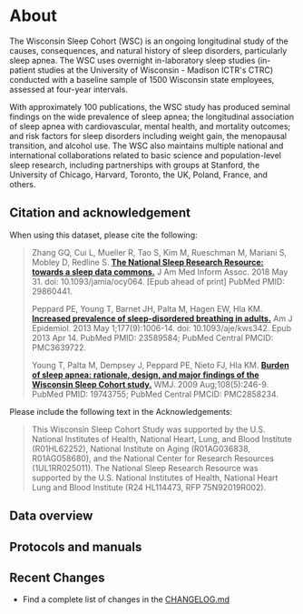 # About

The Wisconsin Sleep Cohort (WSC) is an ongoing longitudinal study of the causes, consequences, and natural history of sleep disorders, particularly sleep apnea. The WSC uses overnight in-laboratory sleep studies (in-patient studies at the University of Wisconsin - Madison ICTR's CTRC) conducted with a baseline sample of 1500 Wisconsin state employees, assessed at four-year intervals.

With approximately 100 publications, the WSC study has produced seminal findings on the wide prevalence of sleep apnea; the longitudinal association of sleep apnea with cardiovascular, mental health, and mortality outcomes; and risk factors for sleep disorders including weight gain, the menopausal transition, and alcohol use. The WSC also maintains multiple national and international collaborations related to basic science and population-level sleep research, including partnerships with groups at Stanford, the University of Chicago, Harvard, Toronto, the UK, Poland, France, and others.

## Citation and acknowledgement

When using this dataset, please cite the following:

> Zhang GQ, Cui L, Mueller R, Tao S, Kim M, Rueschman M, Mariani S, Mobley D, Redline S. [**The National Sleep Research Resource: towards a sleep data commons.**](https://www.ncbi.nlm.nih.gov/pubmed/29860441) J Am Med Inform Assoc. 2018 May 31. doi: 10.1093/jamia/ocy064. [Epub ahead of print] PubMed PMID: 29860441.
>
> Peppard PE, Young T, Barnet JH, Palta M, Hagen EW, Hla KM. [**Increased prevalence of sleep-disordered breathing in adults.**](https://www.ncbi.nlm.nih.gov/pubmed/23589584/) Am J Epidemiol. 2013 May 1;177(9):1006-14. doi: 10.1093/aje/kws342. Epub 2013 Apr 14. PubMed PMID: 23589584; PubMed Central PMCID: PMC3639722.
>
> Young T, Palta M, Dempsey J, Peppard PE, Nieto FJ, Hla KM. [**Burden of sleep apnea: rationale, design, and major findings of the Wisconsin Sleep Cohort study.**](https://www.ncbi.nlm.nih.gov/pubmed/19743755/) WMJ. 2009 Aug;108(5):246-9. PubMed PMID: 19743755; PubMed Central PMCID: PMC2858234.

Please include the following text in the Acknowledgements:

> This Wisconsin Sleep Cohort Study was supported by the U.S. National Institutes of Health, National Heart, Lung, and Blood Institute (R01HL62252), National Institute on Aging (R01AG036838, R01AG058680), and the National Center for Research Resources (1UL1RR025011). The National Sleep Research Resource was supported by the U.S. National Institutes of Health, National Heart Lung and Blood Institute (R24 HL114473, RFP 75N92019R002).

## Data overview

## Protocols and manuals

## Recent Changes

- Find a complete list of changes in the [CHANGELOG.md](:pages_path:/CHANGELOG.md)
